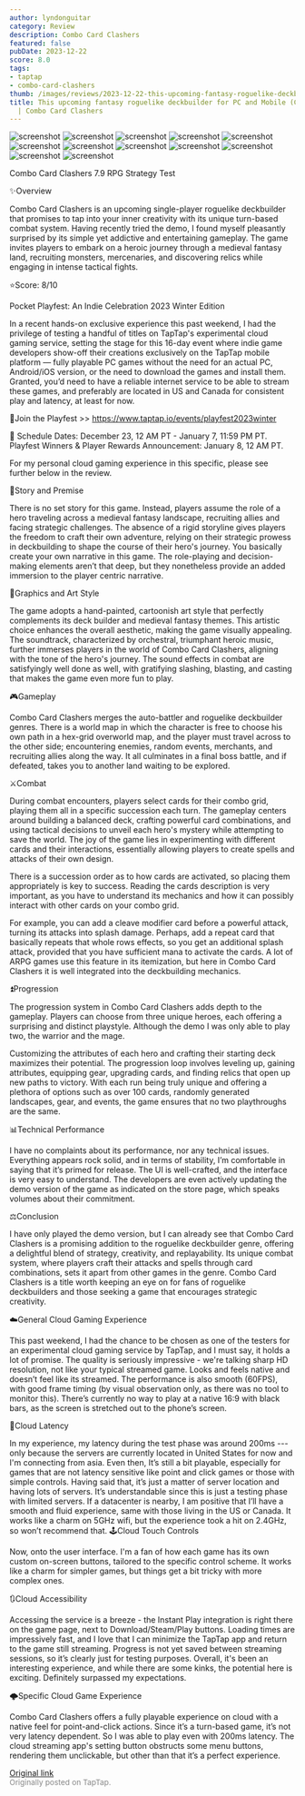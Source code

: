 ```yaml
---
author: lyndonguitar
category: Review
description: Combo Card Clashers
featured: false
pubDate: 2023-12-22
score: 8.0
tags:
- taptap
- combo-card-clashers
thumb: /images/reviews/2023-12-22-this-upcoming-fantasy-roguelike-deckbuilder-for-pc-and-mobile-cloud-is-fire--combo-card-c-0.avif
title: This upcoming fantasy roguelike deckbuilder for PC and Mobile (Cloud) is fire
  | Combo Card Clashers
---
```


<div class="gallery">
  <img src="/images/reviews/2023-12-22-this-upcoming-fantasy-roguelike-deckbuilder-for-pc-and-mobile-cloud-is-fire--combo-card-c-0.avif" alt="screenshot" />
  <img src="/images/reviews/2023-12-22-this-upcoming-fantasy-roguelike-deckbuilder-for-pc-and-mobile-cloud-is-fire--combo-card-c-1.avif" alt="screenshot" />
  <img src="/images/reviews/2023-12-22-this-upcoming-fantasy-roguelike-deckbuilder-for-pc-and-mobile-cloud-is-fire--combo-card-c-2.avif" alt="screenshot" />
  <img src="/images/reviews/2023-12-22-this-upcoming-fantasy-roguelike-deckbuilder-for-pc-and-mobile-cloud-is-fire--combo-card-c-3.avif" alt="screenshot" />
  <img src="/images/reviews/2023-12-22-this-upcoming-fantasy-roguelike-deckbuilder-for-pc-and-mobile-cloud-is-fire--combo-card-c-4.avif" alt="screenshot" />
  <img src="/images/reviews/2023-12-22-this-upcoming-fantasy-roguelike-deckbuilder-for-pc-and-mobile-cloud-is-fire--combo-card-c-5.avif" alt="screenshot" />
  <img src="/images/reviews/2023-12-22-this-upcoming-fantasy-roguelike-deckbuilder-for-pc-and-mobile-cloud-is-fire--combo-card-c-6.avif" alt="screenshot" />
  <img src="/images/reviews/2023-12-22-this-upcoming-fantasy-roguelike-deckbuilder-for-pc-and-mobile-cloud-is-fire--combo-card-c-7.avif" alt="screenshot" />
  <img src="/images/reviews/2023-12-22-this-upcoming-fantasy-roguelike-deckbuilder-for-pc-and-mobile-cloud-is-fire--combo-card-c-8.avif" alt="screenshot" />
  <img src="/images/reviews/2023-12-22-this-upcoming-fantasy-roguelike-deckbuilder-for-pc-and-mobile-cloud-is-fire--combo-card-c-9.avif" alt="screenshot" />
  <img src="/images/reviews/2023-12-22-this-upcoming-fantasy-roguelike-deckbuilder-for-pc-and-mobile-cloud-is-fire--combo-card-c-10.avif" alt="screenshot" />
  <img src="/images/reviews/2023-12-22-this-upcoming-fantasy-roguelike-deckbuilder-for-pc-and-mobile-cloud-is-fire--combo-card-c-11.avif" alt="screenshot" />
</div>

Combo Card Clashers
7.9
RPG
Strategy
Test

✨Overview

Combo Card Clashers is an upcoming single-player roguelike deckbuilder that promises to tap into your inner creativity with its unique turn-based combat system. Having recently tried the demo, I found myself pleasantly surprised by its simple yet addictive and entertaining gameplay. The game invites players to embark on a heroic journey through a medieval fantasy land, recruiting monsters, mercenaries, and discovering relics while engaging in intense tactical fights.

⭐️Score: 8/10

Pocket Playfest: An Indie Celebration 2023 Winter Edition

In a recent hands-on exclusive experience this past weekend, I had the privilege of testing a handful of titles on TapTap's experimental cloud gaming service, setting the stage for this 16-day event where indie game developers show-off their creations exclusively on the TapTap mobile platform — fully playable PC games without the need for an actual PC, Android/iOS version, or the need to download the games and install them.  Granted, you’d need to have a reliable internet service to be able to stream these games, and preferably are located in US and Canada for consistent play and latency, at least for now.

🔗Join the Playfest >>
https://www.taptap.io/events/playfest2023winter

📅 Schedule
Dates: December 23, 12 AM PT - January 7, 11:59 PM PT.
Playfest Winners & Player Rewards Announcement: January 8, 12 AM PT.

For my personal cloud gaming experience in this specific, please see further below in the review.

📖Story and Premise

There is no set story for this game. Instead, players assume the role of a hero traveling across a medieval fantasy landscape, recruiting allies and facing strategic challenges. The absence of a rigid storyline gives players the freedom to craft their own adventure, relying on their strategic prowess in deckbuilding to shape the course of their hero's journey. You basically create your own narrative in this game. The role-playing and decision-making elements aren’t that deep, but they nonetheless provide an added immersion to the player centric narrative.

🎨Graphics and Art Style

The game adopts a hand-painted, cartoonish art style that perfectly complements its deck builder and medieval fantasy themes. This artistic choice enhances the overall aesthetic, making the game visually appealing. The soundtrack, characterized by orchestral, triumphant heroic music, further immerses players in the world of Combo Card Clashers, aligning with the tone of the hero's journey. The sound effects in combat are satisfyingly well done as well, with gratifying slashing, blasting, and casting that makes the game even more fun to play.

🎮Gameplay

Combo Card Clashers merges the auto-battler and roguelike deckbuilder genres. There is a world map in which the character is free to choose his own path in a hex-grid overworld map, and the player must travel across to the other side; encountering enemies, random events, merchants, and recruiting allies along the way. It all culminates in a final boss battle, and if defeated, takes you to another land waiting to be explored.

⚔️Combat

During combat encounters, players select cards for their combo grid, playing them all in a specific succession each turn. The gameplay centers around building a balanced deck, crafting powerful card combinations, and using tactical decisions to unveil each hero's mystery while attempting to save the world. The joy of the game lies in experimenting with different cards and their interactions, essentially allowing players to create spells and attacks of their own design.

There is a succession order as to how cards are activated, so placing them appropriately is key to success. Reading the cards description is very important, as you have to understand its mechanics and how it can possibly interact with other cards on your combo grid.

For example, you can add a cleave modifier card before a powerful attack, turning its attacks into splash damage. Perhaps, add a repeat card that basically repeats that whole rows effects, so you get an additional splash attack, provided that you have sufficient mana to activate the cards. A lot of ARPG games use this feature in its itemization, but here in Combo Card Clashers it is well integrated into the deckbuilding mechanics.

⏫Progression

The progression system in Combo Card Clashers adds depth to the gameplay. Players can choose from three unique heroes, each offering a surprising and distinct playstyle. Although the demo I was only able to play two, the warrior and the mage.

Customizing the attributes of each hero and crafting their starting deck maximizes their potential. The progression loop involves leveling up, gaining attributes, equipping gear, upgrading cards, and finding relics that open up new paths to victory. With each run being truly unique and offering a plethora of options such as over 100 cards, randomly generated landscapes, gear, and events, the game ensures that no two playthroughs are the same.

📊Technical Performance

I have no complaints about its performance, nor any technical issues. Everything appears rock solid, and in terms of stability, I’m comfortable in saying that it’s primed for release. The UI is well-crafted, and the interface is very easy to understand. The developers are even actively updating the demo version of the game as indicated on the store page, which speaks volumes about their commitment.

⚖️Conclusion

I have only played the demo version, but I can already see that Combo Card Clashers is a promising addition to the roguelike deckbuilder genre, offering a delightful blend of strategy, creativity, and replayability. Its unique combat system, where players craft their attacks and spells through card combinations, sets it apart from other games in the genre. Combo Card Clashers is a title worth keeping an eye on for fans of roguelike deckbuilders and those seeking a game that encourages strategic creativity.

☁️General Cloud Gaming Experience

This past weekend, I had the chance to be chosen as one of the testers for an experimental cloud gaming service by TapTap, and I must say, it holds a lot of promise. The quality is seriously impressive - we're talking sharp HD resolution, not like your typical streamed game. Looks and feels native and doesn’t feel like its streamed. The performance is also smooth (60FPS), with good frame timing (by visual observation only, as there was no tool to monitor this). There’s currently no way to play at a native 16:9 with black bars, as the screen is stretched out to the phone’s screen.

📶Cloud Latency

In my experience, my latency during the test phase was around 200ms --- only because the servers are currently located in United States for now and I'm connecting from asia. Even then, It’s still a bit playable, especially for games that are not latency sensitive like point and click games or those with simple controls. Having said that, it’s just a matter of server location and having lots of servers. It’s understandable since this is just a testing phase with limited servers. If a datacenter is nearby, I am positive that I’ll have a smooth and fluid experience, same with those living in the US or Canada. It works like a charm on 5GHz wifi, but the experience took a hit on 2.4GHz, so won’t recommend that.
🕹Cloud Touch Controls

Now, onto the user interface. I'm a fan of how each game has its own custom on-screen buttons, tailored to the specific control scheme. It works like a charm for simpler games, but things get a bit tricky with more complex ones.

🔃Cloud Accessibility

Accessing the service is a breeze - the Instant Play integration is right there on the game page, next to Download/Steam/Play buttons.  Loading times are impressively fast, and I love that I can minimize the TapTap app and return to the game still streaming. Progress is not yet saved between streaming sessions, so it’s clearly just for testing purposes. Overall, it's been an interesting experience, and while there are some kinks, the potential here is exciting. Definitely surpassed my expectations.

🌩Specific Cloud Game Experience

Combo Card Clashers offers a fully playable experience on cloud with a native feel for point-and-click actions. Since it’s a turn-based game, it’s not very latency dependent. So I was able to play even with 200ms latency. The cloud streaming app's setting button obstructs some menu buttons, rendering them unclickable, but other than that it’s a perfect experience.

[Original link](https://www.taptap.io/post/6654033)<br><span style="font-size: 0.95em; color: #888;">Originally posted on TapTap.</span>